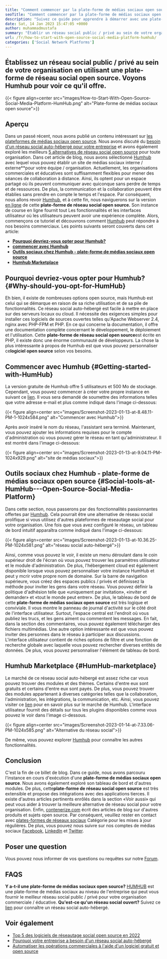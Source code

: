 ```yaml
---
title: "Comment commencer par la plate-forme de médias sociaux open source | Bighub" 
seoTitle: "Comment commencer par la plate-forme de médias sociaux open source | Bighub" 
description: "Suivez ce guide pour apprendre à démarrer avec une plate-forme de médias sociaux open source. Il offre un tableau de bord riche avec de nombreuses fonctionnalités de niveau d'entreprise." 
date: Sat, 14 Jan 2023 15:47:05 +0000
author: muhammadmustafa
summary: "Établir un réseau social public / privé au sein de votre organisation en utilisant une plate-forme de réseau social open source. Voyons Humhub pour voir ce qu'il offre." 
url: /fr/how-to-start-with-open-source-social-media-platform-humhub/
categories: ['Social Network Platforms']
---
```


## Établissez un réseau social public / privé au sein de votre organisation en utilisant une plate-forme de réseau social open source. Voyons Humhub pour voir ce qu'il offre.

{{< figure align=center src="images/How-to-Start-With-Open-Source-Social-Media-Platform-HumHub.png" alt="Plate-forme de médias sociaux open source">}}


## Aperçu
Dans un passé récent, nous avons publié un contenu intéressant sur [les plateformes de médias sociaux open source][1]. Nous avons discuté du [besoin d'un réseau social auto-hébergé pour votre entreprise][2] et avons également exploré les meilleurs [5 alternatives de réseau social open source][3] pour toute organisation. Dans cet article de blog, nous avons sélectionné [Humhub][4] avec lequel vous pouvez établir un site de médias sociaux interne / externe**pour votre équipe / organisation. Actuellement, les organisations commerciales et éducatives sont suffisamment flexibles pour mener des séances de collaboration à distance. Ainsi, ils optent pour un espace partagé où ils peuvent communiquer avec quiconque sans perdre de temps et de ressources. De plus, la communication et la collaboration peuvent être établies sans prendre en compte le temps et l'espace.
Par conséquent, nous allons revoir [Humhub][4], et à cette fin, nous naviguerons sur la version [en ligne][5] de cette **plate-forme de réseau social open source.** Son instance de course en ligne fournit tout Les fonctionnalités et les interfaces utilisateur où les utilisateurs peuvent avoir une expérience complète. Alors, commençons ce tutoriel et découvrons comment [Humhub][4] peut répondre à nos besoins commerciaux.
Les points suivants seront couverts dans cet article:
  * **[Pourquoi devriez-vous opter pour Humhub?][6]** 
  * **[commencer avec Humhub][7]** 
  * **[Outils sociaux chez Humhub - plate-forme de médias sociaux open source][8]** 
  * **[Humhub Marketplace][9]** 

## Pourquoi devriez-vous opter pour Humhub? {#Why-should-you-opt-for-HumHub}

Eh bien, il existe de nombreuses options open source, mais Humhub est celui qui se démarque en raison de sa riche utilisation et de sa pile de fonctionnalités. Ce réseau social auto-hébergé est facile à mettre en place sur des serveurs locaux ou cloud. Il nécessite des exigences simples pour installer ces logiciels de sources ouvertes telles qu'Apache Webserver 2.4, nginx avec PHP-FPM et PHP. En ce qui concerne la documentation, il offre une documentation complète concernant le développement, le déploiement et l'utilisation.
Cette **plate-forme de réseau social open source**est écrite en PHP, il existe donc une énorme communauté de développeurs. La chose la plus intéressante à propos de Humhub est que vous pouvez personnaliser ce**logiciel open source** selon vos besoins.

## Commencer avec Humhub {#Getting-started-with-HumHub}

La version gratuite de Humhub offre 5 utilisateurs et 500 Mo de stockage. Cependant, vous pouvez commencer à créer votre propre instance en suivant ce [lien][5]. Il vous sera demandé de soumettre des informations telles que votre adresse e-mail et plus comme indiqué dans l'image ci-dessous:

{{< figure align=center src="images/Screenshot-2023-01-13-at-8.48.11-PM-1-1024x584.png" alt="Commencer avec Humhub">}}

Après avoir inséré le nom du réseau, l'assistant sera terminé. Maintenant, vous pouvez ajouter les informations requises pour le compte d'administration où vous pouvez gérer le réseau en tant qu'administrateur. Il est montré dans l'image ci-dessous:

{{< figure align=center src="images/Screenshot-2023-01-13-at-9.04.11-PM-1024x929.png" alt="site de médias sociaux">}}


## Outils sociaux chez Humhub - plate-forme de médias sociaux open source {#Social-tools-at-HumHub---Open-Source-Social-Media-Platform}

Dans cette section, nous passerons par des fonctionnalités passionnantes offertes par [Humhub][4]. Cela pourrait être une alternative de réseau social prolifique si vous utilisez d'autres plateformes de réseautage social pour votre organisation.
Une fois que vous avez configuré le réseau, un tableau de bord intuitif apparaîtra comme indiqué dans l'image ci-dessous:

{{< figure align=center src="images/Screenshot-2023-01-13-at-10.36.25-PM-1024x581.png" alt="réseau social auto-hébergé">}}

Ainsi, comme vous pouvez le voir, il existe un menu déroulant dans le coin supérieur droit de l'écran où vous pouvez trouver les paramètres utilisateur et le module d'administration. De plus, l'hébergement cloud est également disponible lorsque vous pouvez personnaliser votre instance HumHub et peut y mcrir votre propre nom de domaine. Sur la barre de navigation supérieure, vous créez des espaces publics / privés et définissez la méthode pour inviter les gens dans votre réseau. Vous pouvez définir la politique d'adhésion telle que «uniquement par invitation», «inviter et demander» et «tout le monde peut entrer».
De plus, le tableau de bord de cette **plate-forme de médias sociaux open source** est très logique et conviviale. Il vous montre le panneau de journal d'activité sur le côté droit de l'interface utilisateur. Surtout, l'espace central est l'endroit où vous publiez les trucs, et les gens aiment ou commentent les messages. En fait, dans la section des commentaires, vous pouvez également télécharger des fichiers multimédias. Une autre option intéressante est que vous pouvez inviter des personnes dans le réseau à participer aux discussions. L'interface utilisateur contient de riches options de filtre et une fonction de recherche globale avec laquelle vous pouvez rechercher diverses entités de données. De plus, vous pouvez personnaliser l'élément de tableau de bord.

## Humhub Marketplace {#HumHub-marketplace}

Le marché de ce réseau social auto-hébergé est assez riche car vous pouvez trouver des modules et des thèmes. Certains d'entre eux sont gratuits et certains d'entre eux sont payés. De plus, vous pouvez trouver des modules appartenant à diverses catégories telles que la collaboration, l'administration, les intégrations, la communication, etc. Ainsi, vous pouvez visiter ce [lien][10] pour en savoir plus sur le marché de Humhub.
L'interface utilisateur fournit des détails sur tous les plugins disponibles comme vous pouvez le voir dans l'image ci-dessous.

{{< figure align=center src="images/Screenshot-2023-01-14-at-7.33.06-PM-1024x585.png" alt="Alternative du réseau social">}}

De même, vous pouvez explorer [Humhub][4] pour connaître les autres fonctionnalités.

## Conclusion
C'est la fin de ce billet de blog. Dans ce guide, nous avons parcouru l'instance en cours d'exécution d'une **plate-forme de médias sociaux open source**. Nous avons également exploré son tableau de bord et d'autres modules. De plus, cette**plate-forme de réseau social open source** est très extensible et propose des intégrations avec des applications tierces. Il existe d'autres articles pertinents enrôlés dans la section «Voir aussi» qui peut vous aider à trouver la meilleure alternative de réseau social pour votre organisation.
Enfin, [contenerize.com][11] écrit des articles de blog sur d'autres produits et sujets open source. Par conséquent, veuillez rester en contact avec [][12][plates-formes de réseaux sociaux][1] Catégorie pour les mises à jour régulières. De plus, vous pouvez nous suivre sur nos comptes de médias sociaux [Facebook][13], [LinkedIn][14] et [Twitter][15].

## Poser une question
Vous pouvez nous informer de vos questions ou requêtes sur notre [Forum][16].

## FAQS
**Y a-t-il une plate-forme de médias sociaux open source?** 
[HUMHUB][4] est une plate-forme de médias sociaux au niveau de l'entreprise qui peut vous fournir le meilleur réseau social public / privé pour votre organisation commerciale / éducative.
**Qu'est-ce qu'un réseau social ouvert?** 
Suivez ce [lien][6] pour connaître un réseau social auto-hébergé.

## Voir également
  * [Top 5 des logiciels de réseautage social open source en 2022][3]
  * [Pourquoi votre entreprise a besoin d'un réseau social auto-hébergé][17]
  * [Automatiser les opérations commerciales à l'aide d'un logiciel gratuit et open source][18]



[1]: https://products.containerize.com/social-network-platforms/
[2]: https://blog.containerize.com/social-network-platforms/why-your-business-needs-a-self-hosted-social-network/
[3]: https://blog.containerize.com/social-network-platforms/top-5-open-source-social-networking-software-in-2022/
[4]: https://products.containerize.com/social-network-platforms/humhub/
[5]: https://saas.humhub.com/en/create
[6]: #Why-should-you-opt-for-HumHub
[7]: #Getting-started-with-HumHub
[8]: #Social-tools-at-HumHub---Open-Source-Social-Media-Platform
[9]: #HumHub-marketplace
[10]: https://marketplace.humhub.com/
[11]: https://www.containerize.com/
[12]: https://products.containerize.com/marketing-automation/
[13]: https://web.facebook.com/containerize
[14]: https://www.linkedin.com/company/containerize/
[15]: https://twitter.com/containerize_co
[16]: https://forum.containerize.com/
[17]: //blog.containerize.com/2021/10/07/why-your-business-needs-a-self-hosted-social-network/
[18]: https://blog.containerize.com/blogging/automate-business-operations-using-open-source-software/
